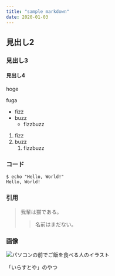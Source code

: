 ```yaml
---
title: "sample markdown"
date: 2020-01-03
---
```


## 見出し2

### 見出し3

#### 見出し4

hoge

fuga

- fizz
- buzz
    - fizzbuzz

1. fizz
1. buzz
    1. fizzbuzz

### コード
``` shell
$ echo "Hello, World!"
Hello, World!
```

### 引用
> 我輩は猫である。
>> 名前はまだない。

### 画像
![パソコンの前でご飯を食べる人のイラスト](https://3.bp.blogspot.com/-Rs9jHGYI7C0/VY4W19JyVQI/AAAAAAAAuuU/fEBvUL9Flz8/s800/syokuji_computer.png)

「いらすとや」のやつ
